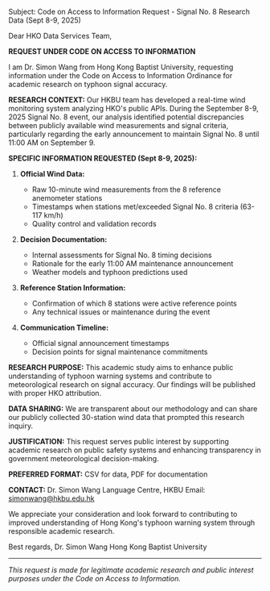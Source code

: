 Subject: Code on Access to Information Request - Signal No. 8 Research Data (Sept 8-9, 2025)

Dear HKO Data Services Team,

**REQUEST UNDER CODE ON ACCESS TO INFORMATION**

I am Dr. Simon Wang from Hong Kong Baptist University, requesting information under the Code on Access to Information Ordinance for academic research on typhoon signal accuracy.

**RESEARCH CONTEXT:**
Our HKBU team has developed a real-time wind monitoring system analyzing HKO's public APIs. During the September 8-9, 2025 Signal No. 8 event, our analysis identified potential discrepancies between publicly available wind measurements and signal criteria, particularly regarding the early announcement to maintain Signal No. 8 until 11:00 AM on September 9.

**SPECIFIC INFORMATION REQUESTED (Sept 8-9, 2025):**

1. **Official Wind Data:**
   - Raw 10-minute wind measurements from the 8 reference anemometer stations
   - Timestamps when stations met/exceeded Signal No. 8 criteria (63-117 km/h)
   - Quality control and validation records

2. **Decision Documentation:**
   - Internal assessments for Signal No. 8 timing decisions
   - Rationale for the early 11:00 AM maintenance announcement
   - Weather models and typhoon predictions used

3. **Reference Station Information:**
   - Confirmation of which 8 stations were active reference points
   - Any technical issues or maintenance during the event

4. **Communication Timeline:**
   - Official signal announcement timestamps
   - Decision points for signal maintenance commitments

**RESEARCH PURPOSE:**
This academic study aims to enhance public understanding of typhoon warning systems and contribute to meteorological research on signal accuracy. Our findings will be published with proper HKO attribution.

**DATA SHARING:**
We are transparent about our methodology and can share our publicly collected 30-station wind data that prompted this research inquiry.

**JUSTIFICATION:**
This request serves public interest by supporting academic research on public safety systems and enhancing transparency in government meteorological decision-making.

**PREFERRED FORMAT:** CSV for data, PDF for documentation

**CONTACT:**
Dr. Simon Wang
Language Centre, HKBU
Email: simonwang@hkbu.edu.hk

We appreciate your consideration and look forward to contributing to improved understanding of Hong Kong's typhoon warning system through responsible academic research.

Best regards,
Dr. Simon Wang
Hong Kong Baptist University

---
*This request is made for legitimate academic research and public interest purposes under the Code on Access to Information.*